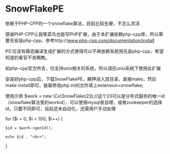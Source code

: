 # SnowFlakePE
依赖于PHP-CPP的一个snowflake算法，目前比较生硬，不怎么灵活

感谢PHP-CPP让我等菜鸟也能写PHP扩展，由于本扩展依赖php-cpp库，所以需要先安装php-cpp，参考http://www.php-cpp.com/documentation/install

PS:应该有静态编译生成扩展的方式使得可以不再依赖系统预先装php-cpp，希望知道的看官不吝赐教。

如php-cpp官方所言，仅支持unix相关的系统，所以请在unix系统下使用此扩展

安装好php-cpp后，下载SnowFlakePE，解押进入其目录，直接make，然后make install即可，接着修改php.ini的文件填上extension=snowflake;

使用示例
$work = new \Cx\SnowFlake(23);//这个23可以是分布式服务的唯一id（snowflake算法里的workid），可以使用mysql表自增，或者zookeeper的选择id，只要不同即可，目前还未自动化，还需用户手动处理

for ($i = 0; $i < 100; $i++) {

    $id = $work->genId();
    
    echo $id . "<br>";
    
}

